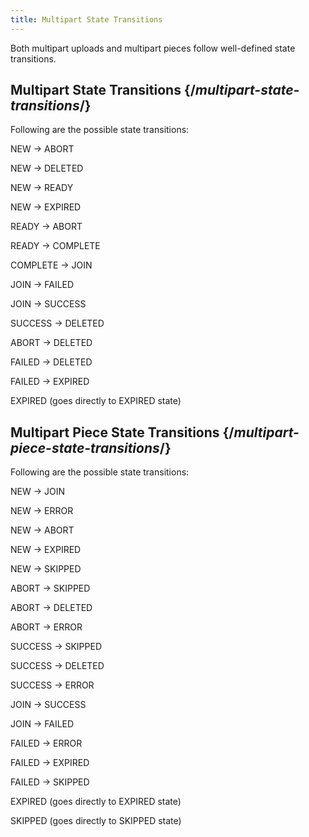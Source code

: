 ```yaml
---
title: Multipart State Transitions
---
```

Both multipart uploads and multipart pieces follow well-defined state transitions.

## Multipart State Transitions  {/*multipart-state-transitions*/}
Following are the possible state transitions:

NEW -> ABORT

NEW -> DELETED

NEW -> READY

NEW -> EXPIRED

READY -> ABORT

READY -> COMPLETE

COMPLETE -> JOIN

JOIN -> FAILED

JOIN -> SUCCESS

SUCCESS -> DELETED

ABORT -> DELETED

FAILED -> DELETED

FAILED -> EXPIRED

EXPIRED (goes directly to EXPIRED state)

## Multipart Piece State Transitions  {/*multipart-piece-state-transitions*/}
Following are the possible state transitions:

NEW -> JOIN

NEW -> ERROR

NEW -> ABORT

NEW -> EXPIRED

NEW -> SKIPPED

ABORT -> SKIPPED

ABORT -> DELETED

ABORT -> ERROR

SUCCESS -> SKIPPED

SUCCESS -> DELETED

SUCCESS -> ERROR

JOIN -> SUCCESS

JOIN -> FAILED

FAILED -> ERROR

FAILED -> EXPIRED

FAILED -> SKIPPED

EXPIRED (goes directly to EXPIRED state)

SKIPPED (goes directly to SKIPPED state)
